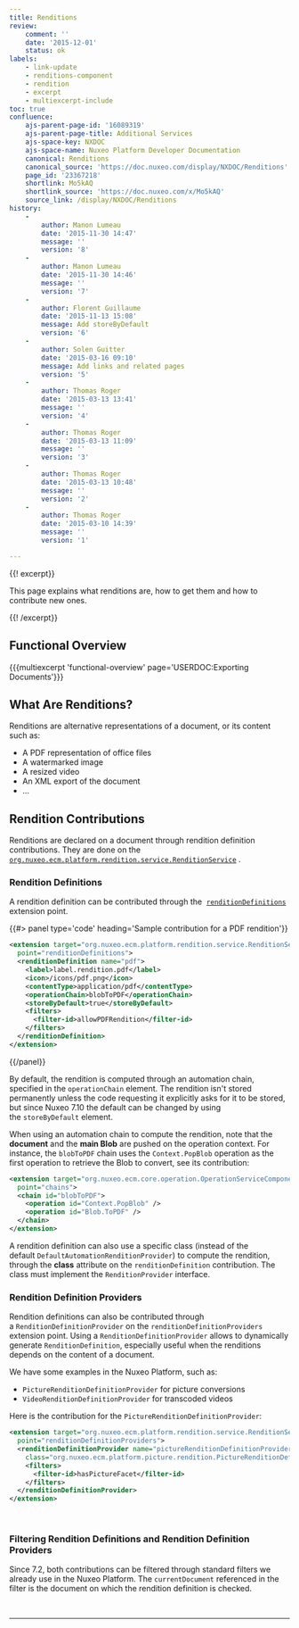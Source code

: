 ```yaml
---
title: Renditions
review:
    comment: ''
    date: '2015-12-01'
    status: ok
labels:
    - link-update
    - renditions-component
    - rendition
    - excerpt
    - multiexcerpt-include
toc: true
confluence:
    ajs-parent-page-id: '16089319'
    ajs-parent-page-title: Additional Services
    ajs-space-key: NXDOC
    ajs-space-name: Nuxeo Platform Developer Documentation
    canonical: Renditions
    canonical_source: 'https://doc.nuxeo.com/display/NXDOC/Renditions'
    page_id: '23367218'
    shortlink: Mo5kAQ
    shortlink_source: 'https://doc.nuxeo.com/x/Mo5kAQ'
    source_link: /display/NXDOC/Renditions
history:
    - 
        author: Manon Lumeau
        date: '2015-11-30 14:47'
        message: ''
        version: '8'
    - 
        author: Manon Lumeau
        date: '2015-11-30 14:46'
        message: ''
        version: '7'
    - 
        author: Florent Guillaume
        date: '2015-11-13 15:08'
        message: Add storeByDefault
        version: '6'
    - 
        author: Solen Guitter
        date: '2015-03-16 09:10'
        message: Add links and related pages
        version: '5'
    - 
        author: Thomas Roger
        date: '2015-03-13 13:41'
        message: ''
        version: '4'
    - 
        author: Thomas Roger
        date: '2015-03-13 11:09'
        message: ''
        version: '3'
    - 
        author: Thomas Roger
        date: '2015-03-13 10:48'
        message: ''
        version: '2'
    - 
        author: Thomas Roger
        date: '2015-03-10 14:39'
        message: ''
        version: '1'

---
```

{{! excerpt}}

This page explains what renditions are, how to get them and how to contribute new ones.

{{! /excerpt}}

## Functional Overview

{{{multiexcerpt 'functional-overview' page='USERDOC:Exporting Documents'}}}

## What Are Renditions?

Renditions are alternative representations of a document, or its content such as:

*   A PDF representation of office files
*   A watermarked image
*   A resized video
*   An XML export of the document
*   ...

## Rendition Contributions

Renditions are declared on a document through rendition definition contributions. They are done on the&nbsp; [`org.nuxeo.ecm.platform.rendition.service.RenditionService`](http://explorer.nuxeo.com/nuxeo/site/distribution/latest/viewComponent/org.nuxeo.ecm.platform.rendition.service.RenditionService) .

### Rendition Definitions

A rendition definition can be contributed through the&nbsp; [`renditionDefinitions`](http://explorer.nuxeo.com/nuxeo/site/distribution/latest/viewExtensionPoint/org.nuxeo.ecm.platform.rendition.service.RenditionService--renditionDefinitions) extension point.

{{#> panel type='code' heading='Sample contribution for a PDF rendition'}}

```xml
<extension target="org.nuxeo.ecm.platform.rendition.service.RenditionService"
  point="renditionDefinitions">
  <renditionDefinition name="pdf">
    <label>label.rendition.pdf</label>
    <icon>/icons/pdf.png</icon>
    <contentType>application/pdf</contentType>
    <operationChain>blobToPDF</operationChain>
    <storeByDefault>true</storeByDefault>
    <filters>
      <filter-id>allowPDFRendition</filter-id>
    </filters>
  </renditionDefinition>
</extension>
```

{{/panel}}

By default, the rendition is computed through an automation chain, specified in the&nbsp;`operationChain` element. The rendition isn't stored permanently unless the code requesting it explicitly asks for it to be stored, but since Nuxeo 7.10 the default can be changed by using the&nbsp;`storeByDefault` element.

When using an automation chain to compute the rendition, note that the **document** and the **main Blob** are pushed on the operation context. For instance, the&nbsp;`blobToPDF` chain uses the `Context.PopBlob` operation as the first operation to retrieve the Blob&nbsp;to convert, see its contribution:

```xml
<extension target="org.nuxeo.ecm.core.operation.OperationServiceComponent"
  point="chains">
  <chain id="blobToPDF">
    <operation id="Context.PopBlob" />
    <operation id="Blob.ToPDF" />
  </chain>
</extension>
```

A rendition definition can also use a specific class (instead of the default&nbsp;`DefaultAutomationRenditionProvider`) to compute the rendition, through the **class** attribute on the&nbsp;`renditionDefinition` contribution. The class must implement the&nbsp;`RenditionProvider` interface.

### Rendition Definition Providers

Rendition definitions can also be contributed through a&nbsp;`RenditionDefinitionProvider` on the&nbsp;`renditionDefinitionProviders` extension point. Using a&nbsp;`RenditionDefinitionProvider` allows to dynamically generate&nbsp;`RenditionDefinition`, especially useful when the renditions depends on the content of a document.

We have some examples in the Nuxeo Platform, such as:

*   `PictureRenditionDefinitionProvider` for picture conversions
*   `VideoRenditionDefinitionProvider` for transcoded videos

Here is the contribution for the&nbsp;`PictureRenditionDefinitionProvider`:

```xml
<extension target="org.nuxeo.ecm.platform.rendition.service.RenditionService"
  point="renditionDefinitionProviders">
  <renditionDefinitionProvider name="pictureRenditionDefinitionProvider"
    class="org.nuxeo.ecm.platform.picture.rendition.PictureRenditionDefinitionProvider">
    <filters>
      <filter-id>hasPictureFacet</filter-id>
    </filters>
  </renditionDefinitionProvider>
</extension>
```

&nbsp;

### Filtering Rendition Definitions and Rendition Definition Providers

Since 7.2, both contributions can be filtered through standard filters we already use in the Nuxeo Platform. The&nbsp;`currentDocument` referenced in the filter is the document on which the rendition definition is checked.

&nbsp;

* * *